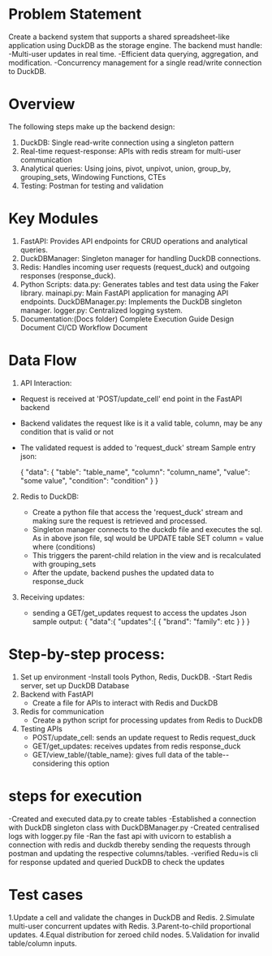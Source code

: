 # Problem Statement
Create a backend system that supports a shared spreadsheet-like application using DuckDB as the storage engine. The backend must handle: 
-Multi-user updates in real time. 
-Efficient data querying, aggregation, and modification. 
-Concurrency management for a single read/write connection to DuckDB.

# Overview
The following steps make up the backend design:
1. DuckDB: Single read-write connection using a singleton pattern
2. Real-time request-response: APIs with redis stream for multi-user communication
3. Analytical queries: Using joins, pivot, unpivot, union, group_by, grouping_sets, Windowing Functions, CTEs
4. Testing: Postman for testing and validation

# Key Modules
1. FastAPI: Provides API endpoints for CRUD operations and analytical queries.
2. DuckDBManager: Singleton manager for handling DuckDB connections.
3. Redis: Handles incoming user requests (request_duck) and outgoing responses (response_duck).
4. Python Scripts:
	data.py: Generates tables and test data using the Faker library.
	mainapi.py: Main FastAPI application for managing API endpoints.
	DuckDBManager.py: Implements the DuckDB singleton manager.
	logger.py: Centralized logging system.
5. Documentation:(Docs folder)
	Complete Execution Guide
	Design Document
	CI/CD Workflow Document

# Data Flow
1. API Interaction:
  - Request is received at 'POST/update_cell' end point in the FastAPI backend
  - Backend validates the request like is it a valid table, column, may be any condition that 
    is valid or not
  - The validated request is added to 'request_duck' stream
    Sample entry json:

    {
     "data": {
       "table": "table_name",
       "column": "column_name",
       "value": "some value",
       "condition": "condition"
     }
   }

2. Redis to DuckDB:
   - Create a python file that access the 'request_duck' stream and making sure the request is 
     retrieved and processed.
   - Singleton manager connects to the duckdb file and executes the sql.
     As in above json file, sql would be
     UPDATE table
     SET column = value
     where (conditions)
   - This triggers the parent-child relation in the view and is recalculated with grouping_sets
   - After the update, backend pushes the updated data to response_duck
  
3. Receiving updates:
   - sending a GET/get_updates request to access the updates
     Json sample output:
     {
     "data":{
       "updates":[
        {
         "brand":
         "family": 
           etc
        }
     }
   }

# Step-by-step process:
1. Set up environment
   -Install tools Python, Redis, DuckDB.
   -Start Redis server, set up DuckDB Database
2. Backend with FastAPI
   - Create a file for APIs to interact with Redis and DuckDB
3. Redis for communication
   - Create a python script for processing updates from Redis to DuckDB
4. Testing APIs
   - POST/update_cell: sends an update request to Redis request_duck
   - GET/get_updates: receives updates from redis response_duck
   - GET/view_table/{table_name}: gives full data of the table--considering this option
  
# steps for execution
-Created and executed data.py to create tables
-Established a connection with DuckDB singleton class with DuckDBManager.py 
-Created centralised logs with logger.py file
-Ran the fast api with uvicorn to establish a connection with redis and duckdb thereby sending the requests through postman and updating the respective columns/tables.
-verified Redu=is cli for response updated and queried DuckDB to check the updates
   
# Test cases
1.Update a cell and validate the changes in DuckDB and Redis.
2.Simulate multi-user concurrent updates with Redis.
3.Parent-to-child proportional updates.
4.Equal distribution for zeroed child nodes.
5.Validation for invalid table/column inputs.

	

